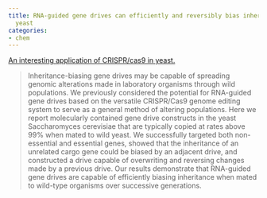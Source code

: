 ```yaml
---
title: RNA-guided gene drives can efficiently and reversibly bias inheritance in wild
  yeast
categories:
- chem
---
```

[An interesting application of CRISPR/cas9 in
yeast.](http://biorxiv.org/content/early/2015/03/19/013896)
<!--more-->

> Inheritance-biasing gene drives may be capable of spreading genomic
alterations made in laboratory organisms through wild populations. We
previously considered the potential for RNA-guided gene drives based on the
versatile CRISPR/Cas9 genome editing system to serve as a general method of
altering populations. Here we report molecularly contained gene drive
constructs in the yeast Saccharomyces cerevisiae that are typically copied at
rates above 99% when mated to wild yeast. We successfully targeted both non-
essential and essential genes, showed that the inheritance of an unrelated
cargo gene could be biased by an adjacent drive, and constructed a drive
capable of overwriting and reversing changes made by a previous drive. Our
results demonstrate that RNA-guided gene drives are capable of efficiently
biasing inheritance when mated to wild-type organisms over successive
generations.

